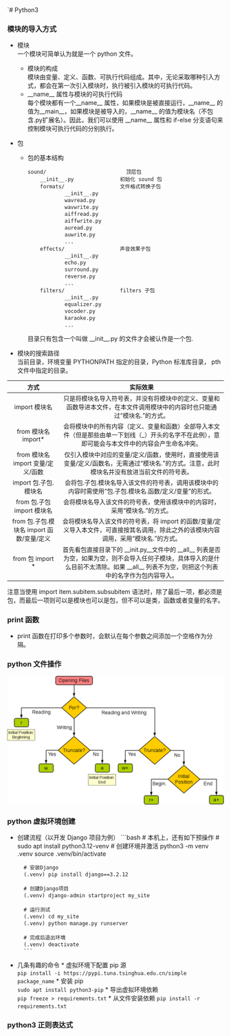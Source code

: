 `# Python3

### 模块的导入方式
* 模块 <br />
一个模块可简单认为就是一个 python 文件。
    * 模块的构成 <br />
    模块由变量、定义、函数、可执行代码组成。其中，无论采取哪种引入方式，都会在第一次引入模块时，执行被引入模块的可执行代码。
    * \_\_name\_\_ 属性与模块的可执行代码 <br />
    每个模块都有一个\_\_name\_\_ 属性，如果模块是被直接运行，\_\_name\_\_ 的值为\_\_main\_\_，如果模块是被导入的，\_\_name\_\_ 的值为模块名（不包含.py扩展名）。因此，我们可以使用 \_\_name\_\_ 属性和 if-else 分支语句来控制模块可执行代码的分别执行。
    
* 包
    * 包的基本结构
        ```
        sound/                          顶层包
            __init__.py               初始化 sound 包
            formats/                  文件格式转换子包
                    __init__.py
                    wavread.py
                    wavwrite.py
                    aiffread.py
                    aiffwrite.py
                    auread.py
                    auwrite.py
                    ...
            effects/                  声音效果子包
                    __init__.py
                    echo.py
                    surround.py
                    reverse.py
                    ...
            filters/                  filters 子包
                    __init__.py
                    equalizer.py
                    vocoder.py
                    karaoke.py
                    ...
        ```
        目录只有包含一个叫做 \_\_init\_\_.py 的文件才会被认作是一个包.
* 模块的搜索路径 <br />
当前目录，环境变量 PYTHONPATH 指定的目录，Python 标准库目录， pth 文件中指定的目录。

| 方式 | 实际效果|
| :-: | :-: |
| import 模块名 | 只是将模块名导入符号表，并没有将模块中的定义、变量和函数导进本文件，在本文件调用模块中的内容时也只能通过“模块名.”的方式。 |
| from 模块名 import* | 会将模块中的所有内容（定义、变量和函数）全部导入本文件（但是那些由单一下划线（_）开头的名字不在此例），意即可能会与本文件中的内容会产生命名冲突。 |
| from 模块名 import 变量/定义/函数  | 仅引入模块中对应的变量/定义/函数，使用时，直接使用该变量/定义/函数名，无需通过“模块名.”的方式。注意，此时模块名并没有放进当前文件的符号表。 |
| import 包.子包.模块名 | 会将包.子包.模块名导入该文件的符号表，调用该模块中的内容时需使用“包.子包.模块名.函数/定义/变量”的形式。 |
| from 包.子包 import 模块名 | 会将模块名导入该文件的符号表，使用该模块中的内容时，采用“模块名.”的方式。 |
| from 包.子包.模块名 import 函数/变量/定义 | 会将模块名导入该文件的符号表，将 import 的函数/变量/定义导入本文件，可直接按其名调用，除此之外的该模块内容调用，采用“模块名.”的方式。 |
| from 包 import * | 首先看包直接目录下的 \_\_init.py\_\_文件中的 \_\_all\_\_ 列表是否为空，如果为空，则不会导入任何子模块，具体导入的是什么目前不太清除。如果 \_\_all\_\_ 列表不为空，则把这个列表中的名字作为包内容导入。 |

注意当使用 import item.subitem.subsubitem 语法时，除了最后一项，都必须是包，而最后一项则可以是模块也可以是包，但不可以是类，函数或者变量的名字。


### print 函数
* print 函数在打印多个参数时，会默认在每个参数之间添加一个空格作为分隔。

### python 文件操作
![FileOperationInPython](Python_Use_media/FileOperationInPython.png)

### python 虚拟环境创建
* 创建流程（以开发 Django 项目为例）
        ```bash
        # 本机上，还有如下预操作
        # sudo apt install python3.12-venv
        # 创建环境并激活
        python3 -m venv .venv
        source .venv/bin/activate

        # 安装Django
        (.venv) pip install django==3.2.12

        # 创建Django项目
        (.venv) django-admin startproject my_site

        # 运行测试
        (.venv) cd my_site
        (.venv) python manage.py runserver

        # 完成后退出环境
        (.venv) deactivate
        ```
* 几条有趣的命令
        * 虚拟环境下配置 pip 源 <br />
        `pip install -i https://pypi.tuna.tsinghua.edu.cn/simple package_name`
        * 安装 pip <br />
        `sudo apt install python3-pip`
        * 导出虚拟环境依赖 <br />
        `pip freeze > requirements.txt`
        * 从文件安装依赖
        `pip install -r requirements.txt`

### python3 正则表达式
